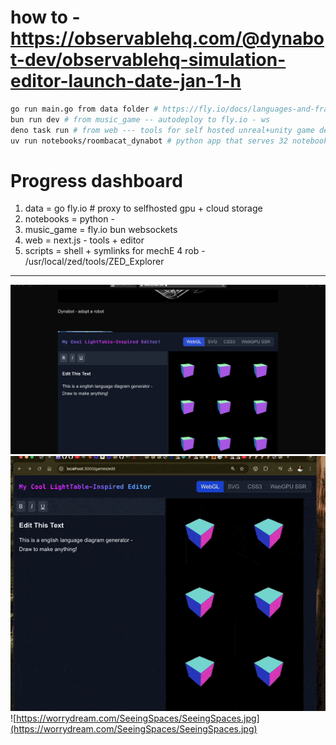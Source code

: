 # how to - https://observablehq.com/@dynabot-dev/observablehq-simulation-editor-launch-date-jan-1-h
```bash
go run main.go from data folder # https://fly.io/docs/languages-and-frameworks/golang/
bun run dev # from music_game -- autodeploy to fly.io - ws
deno task run # from web --- tools for self hosted unreal+unity game dev -> inits tauri apps $1
uv run notebooks/roombacat_dynabot # python app that serves 32 notebooks for (ML+SIM)
```
# Progress dashboard
1. data = go fly.io # proxy to selfhosted gpu + cloud storage
2. notebooks = python -
3. music_game = fly.io bun websockets
4. web = next.js - tools + editor
5. scripts = shell + symlinks for mechE 4 rob - /usr/local/zed/tools/ZED_Explorer
-----
![App Screenshot](https://github.com/adnanwahab/homelab/blob/main/web/public/screenshot_per_day.png)
![Infinite](https://github.com/adnanwahab/homelab/blob/main/web/public/Infinite.gif)
![https://worrydream.com/SeeingSpaces/SeeingSpaces.jpg](https://worrydream.com/SeeingSpaces/SeeingSpaces.jpg)
